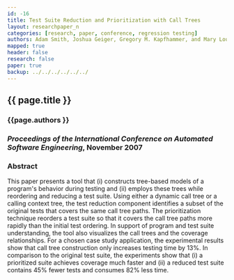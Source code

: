 ```yaml
---
id: -16
title: Test Suite Reduction and Prioritization with Call Trees
layout: researchpaper_n
categories: [research, paper, conference, regression testing]
authors: Adam Smith, Joshua Geiger, Gregory M. Kapfhammer, and Mary Lou Soffa
mapped: true
header: false
research: false
paper: true
backup: ../../../../../../
---
```


## {{ page.title }} [<i class="fa fa-download"></i>]({{site.baseurl}}download/research/papers/ase2007-smith-geiger-kapfhammer-soffa.pdf "Download this Paper!")

### {{page.authors }}

### <em>Proceedings of the International Conference on Automated Software Engineering</em>, November 2007 

### Abstract

This paper presents a tool that (i) constructs tree-based models of a program's behavior during testing and (ii) employs
these trees while reordering and reducing a test suite. Using either a dynamic call tree or a calling context tree, the
test reduction component identifies a subset of the original tests that covers the same call tree paths. The
prioritization technique reorders a test suite so that it covers the call tree paths more rapidly than the initial test
ordering. In support of program and test suite understanding, the tool also visualizes the call trees and the coverage
relationships. For a chosen case study application, the experimental results show that call tree construction only
increases testing time by 13%. In comparison to the original test suite, the experiments show that (i) a prioritized
suite achieves coverage much faster and (ii) a reduced test suite contains 45% fewer tests and consumes 82% less time.
